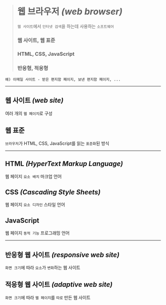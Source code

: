 ># 웹 브라우저 *(web browser)*
>`웹 사이트`에서 `인터넷 검색`을 하는데 사용하는 `소프트웨어`
>### 웹 사이트, 웹 표준
>### HTML, CSS, JavaScript
>### 반응형, 적응형
```angular2html
예) 이메일 사이트 - 받은 편지함 페이지, 보낸 편지함 페이지, ...
```

---

## 웹 사이트 *(web site)*
여러 개의 `웹 페이지`로 구성

## 웹 표준
`브라우저`가 HTML, CSS, JavaScript를 읽는 `표준화`된 방식

---

## HTML *(HyperText Markup Language)*
웹 페이지 `요소 배치` 마크업 언어

## CSS *(Cascading Style Sheets)*
웹 페이지 `요소 디자인` 스타일 언어

## JavaScript 
웹 페이지 `동적 기능` 프로그래밍 언어

---

## 반응형 웹 사이트 *(responsive web site)*
`화면 크기`에 따라 `요소`가 `변화`하는 웹 사이트

## 적응형 웹 사이트 *(adaptive web site)*
`화면 크기`에 따라 `웹 페이지`를 `따로` 만든 웹 사이트
